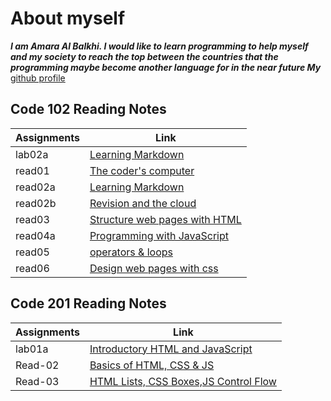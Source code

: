 # About myself

***I am Amara Al Balkhi. I would like to learn programming to help myself and my society to reach the top between the countries that the programming maybe become another language for in the near future My*** [github profile](https://github.com/Amara994)

## Code 102 Reading Notes

| Assignments |     Link                                 |
|-------------|------------------------------------------|
|  lab02a     |[Learning Markdown](lab02a.md)            |
|  read01     |[The coder's computer](read01.md)         |
|  read02a    |[Learning Markdown](read02a.md)           |
|  read02b    |[Revision and the cloud](read02b.md)      |
|  read03     |[Structure web pages with HTML](read03.md)|
|  read04a    |[Programming with JavaScript](read04a.md) |
|  read05     |[operators & loops](read05.md)            |
|  read06     |[Design web pages with css](read06.md)    |

## Code 201 Reading Notes

| Assignments |     Link                                          |
|-------------|---------------------------------------------------|
|  lab01a     |[Introductory HTML and JavaScript](introductory.md)|
|  Read-02    |[Basics of HTML, CSS & JS](read-02.md)             |
|  Read-03    |[HTML Lists, CSS Boxes,JS Control Flow](read-03.md)|